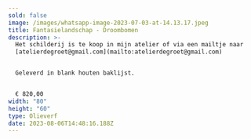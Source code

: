 ```yaml
---
sold: false
image: /images/whatsapp-image-2023-07-03-at-14.13.17.jpeg
title: Fantasielandschap - Droombomen
description: >-
  Het schilderij is te koop in mijn atelier of via een mailtje naar
  [atelierdegroet@gmail.com](mailto:atelierdegroet@gmail.com)


  Geleverd in blank houten baklijst.


  € ﻿820,00
width: "80"
height: "60"
type: Olieverf
date: 2023-08-06T14:48:16.188Z
---
```

